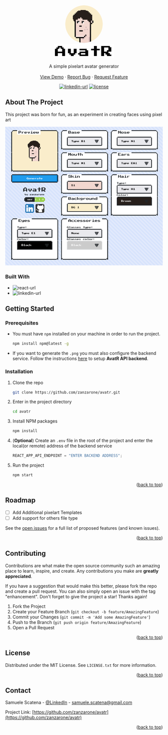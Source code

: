 <a name="readme-top"></a>

<!-- PROJECT LOGO -->
<br />
<div align="center">

<div align="center">
  <a href="https://github.com/zanzarone/avatr">
    <img src="images/logo.png" alt="Logo" width="120" height="120" style="border-radius:50%;">
  </a>
</div>
  
<div align="center">
  <a href="https://github.com/zanzarone/avatr">
    <img src="images/logo_name.png" alt="Logo" width="192" height="46">
  </a>
</div>

  <p align="center">
    A simple pixelart avatar generator  
    <br />
    <br />
    <a href="https://avatr.onrender.com/">View Demo</a>
    ·
    <a href="https://github.com/zanzarone/avatr/issues">Report Bug</a>
    ·
    <a href="https://github.com/zanzarone/avatr/issues">Request Feature</a>
  </p>
</div>

<div align="center">

<a href="https://it.linkedin.com/in/samuele-scatena">![linkedin-url](https://img.shields.io/badge/-LinkedIn-black.svg?logo=linkedin&colorB=555)</a>
<a href="#license">![license](https://img.shields.io/badge/License-MIT-blue)</a>

</div>

<!-- ABOUT THE PROJECT -->

## About The Project

This project was born for fun, as an experiment in creating faces using pixel art

<div align="center">

[![AvatR Screen Shot][product-screenshot]](https://example.com)

</div>

### Built With

- ![react-url](https://img.shields.io/badge/React-20232A?style=for-the-badge&logo=react&logoColor=61DAFB)
- ![linkedin-url](https://img.shields.io/badge/Node.js-43853D?style=for-the-badge&logo=node.js&logoColor=white)

<!-- GETTING STARTED -->

## Getting Started

### Prerequisites

- You must have `npm` installed on your machine in order to run the project.
  ```sh
  npm install npm@latest -g
  ```
- If you want to generate the `.png` you must also configure the backend service. Follow the instructions [here](https://github.com/zanzarone/avatr-api) to setup **AvatR API backend**.

### Installation

1. Clone the repo

   ```sh
   git clone https://github.com/zanzarone/avatr.git
   ```

2. Enter in the project directory
   ```sh
   cd avatr
   ```
3. Install NPM packages
   ```sh
   npm install
   ```
4. (**Optional**) Create an `.env` file in the root of the project and enter the local(or remote) address of the backend service
   ```js
   REACT_APP_API_ENDPOINT = "ENTER BACKEND ADDRESS";
   ```
5. Run the project
   ```sh
   npm start
   ```

<p align="right">(<a href="#readme-top">back to top</a>)</p>

<!-- ROADMAP -->

## Roadmap

- [ ] Add Additional pixelart Templates
- [ ] Add support for others file type

See the [open issues](https://github.com/zanzarone/avatr/issues) for a full list of proposed features (and known issues).

<p align="right">(<a href="#readme-top">back to top</a>)</p>

<!-- CONTRIBUTING -->

## Contributing

Contributions are what make the open source community such an amazing place to learn, inspire, and create. Any contributions you make are **greatly appreciated**.

If you have a suggestion that would make this better, please fork the repo and create a pull request. You can also simply open an issue with the tag "enhancement".
Don't forget to give the project a star! Thanks again!

1. Fork the Project
2. Create your Feature Branch (`git checkout -b feature/AmazingFeature`)
3. Commit your Changes (`git commit -m 'Add some AmazingFeature'`)
4. Push to the Branch (`git push origin feature/AmazingFeature`)
5. Open a Pull Request

<p align="right">(<a href="#readme-top">back to top</a>)</p>

<!-- LICENSE -->

<a name="license"></a>

## License

Distributed under the MIT License. See `LICENSE.txt` for more information.

<p align="right">(<a href="#readme-top">back to top</a>)</p>

<!-- CONTACT -->

## Contact

Samuele Scatena - [@LinkedIn](https://it.linkedin.com/in/samuele-scatena) - samuele.scatena@gmail.com

Project Link: [https://github.com/zanzarone/avatr](https://github.com/zanzarone/avatr)

<p align="right">(<a href="#readme-top">back to top</a>)</p>

[product-screenshot]: images/screenshot.png
